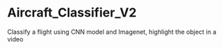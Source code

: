 # Aircraft_Classifier_V2
Classify a flight using CNN model and Imagenet, highlight the object in a video
